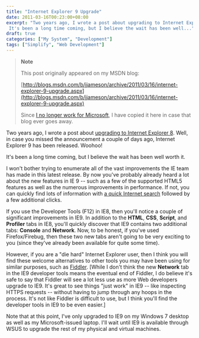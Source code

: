 ```yaml
---
title: "Internet Explorer 9 Upgrade"
date: 2011-03-16T00:23:00+08:00
excerpt: "Two years ago, I wrote a post about upgrading to Internet Explorer 8 . Well, in case you missed the announcement a couple of days ago, Internet Explorer 9 has been released. Woohoo! 
 It's been a long time coming, but I believe the wait has been well..."
draft: true
categories: ["My System", "Development"]
tags: ["Simplify", "Web Development"]
---
```


> **Note**
> 
> This post originally appeared on my MSDN blog:
> 
> [http://blogs.msdn.com/b/jjameson/archive/2011/03/16/internet-explorer-9-upgrade.aspx](http://blogs.msdn.com/b/jjameson/archive/2011/03/16/internet-explorer-9-upgrade.aspx)
> 
> Since [I no longer work for Microsoft](/blog/jjameson/2011/09/02/last-day-with-microsoft), I have copied it here in case that blog ever goes away.

Two years ago, I wrote a post about [upgrading to Internet Explorer 8](/blog/jjameson/2009/03/24/internet-explorer-8-upgrade). Well, in case you missed the announcement a couple of days ago, Internet Explorer 9 has been released. Woohoo!

It's been a long time coming, but I believe the wait has been well worth it.

I won't bother trying to enumerate all of the vast improvements the IE team has made in this latest release. By now you've probably already heard a lot about the new features in IE 9 -- such as a few of the supported HTML5 features as well as the numerous improvements in performance. If not, you can quickly find lots of information with [a quick Internet search](http://www.bing.com/search?q=IE+9) followed by a few additional clicks.

If you use the Developer Tools (F12) in IE8, then you'll notice a couple of significant improvements in IE9. In addition to the **HTML**, **CSS**, **Script**, and **Profiler** tabs in IE8, you'll quickly discover that IE9 contains two additional tabs: **Console** and **Network**. Now, to be honest, if you've used Firefox/Firebug, then these two new tabs aren't going to be very exciting to you (since they've already been available for quite some time).

However, if you are a "die hard" Internet Explorer user, then I think you will find these welcome alternatives to other tools you may have been using for similar purposes, such as [Fiddler](http://www.fiddler2.com). [While I don't think the new **Network** tab in the IE9 developer tools means the eventual end of Fiddler, I do believe it's safe to say that Fiddler will see a lot less use as more Web developers upgrade to IE9. It's great to see things "just work" in IE9 -- like inspecting HTTPS requests -- without having to jump through any hoops in the process. It's not like Fiddler is difficult to use, but I think you'll find the developer tools in IE9 to be even easier.]

Note that at this point, I've only upgraded to IE9 on my Windows 7 desktop as well as my Microsoft-issued laptop. I'll wait until IE9 is available through WSUS to upgrade the rest of my physical and virtual machines.

